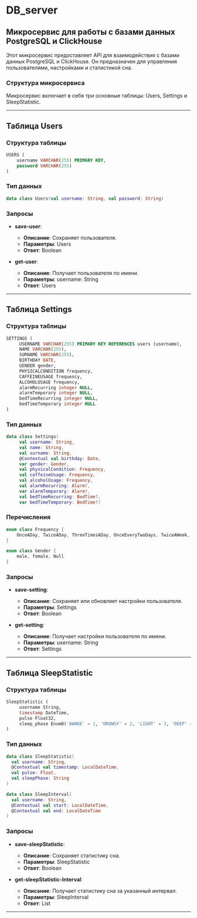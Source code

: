 # DB_server

## Микросервис для работы с базами данных PostgreSQL и ClickHouse

Этот микросервис предоставляет API для взаимодействия с базами данных PostgreSQL и ClickHouse. Он предназначен для управления пользователями, настройками и статистикой сна.

### Структура микросервиса

Микросервис включает в себя три основные таблицы: Users, Settings и SleepStatistic.

---

## Таблица Users

### Структура таблицы

```sql
USERS (
    username VARCHAR(255) PRIMARY KEY,
    password VARCHAR(255)
)
```


### Тип данных
```kotlin
data class Users(val username: String, val password: String)
```

### Запросы

- **save-user**: 
  - **Описание**: Сохраняет пользователя.
  - **Параметры**: Users
  - **Ответ**: Boolean

- **get-user**: 
  - **Описание**: Получает пользователя по имени.
  - **Параметры**: username: String
  - **Ответ**: Users

---

## Таблица Settings

### Структура таблицы

```sql
SETTINGS (
     USERNAME VARCHAR(255) PRIMARY KEY REFERENCES users (username),
     NAME VARCHAR(255),
     SURNAME VARCHAR(255),
     BIRTHDAY DATE,
     GENDER gender,
     PHYSICALCONDITION frequency,
     CAFFEINEUSAGE frequency,
     ALCOHOLUSAGE frequency,
     alarmRecurring integer NULL,
     alarmTemporary integer NULL,
     bedTimeRecurring integer NULL,
     bedTimeTemporary integer NULL        
)
```

### Тип данных

```kotlin
data class Settings(
     val username: String,
     val name: String,
     val surname: String,
     @Contextual val birthday: Date,
     var gender: Gender,
     val physicalCondition: Frequency,
     val caffeineUsage: Frequency,
     val alcoholUsage: Frequency,
     val alarmRecurring: Alarm?,
     var alarmTemporary: Alarm?,
     val bedTimeRecurring: BedTime?,
     var bedTimeTemporary: BedTime?)
```

### Перечисления

```kotlin
enum class Frequency {
    OnceADay, TwiceADay, ThreeTimesADay, OnceEveryTwoDays, TwiceAWeek, ThreeTimesAWeek, Rarely, Often, Never, Null
}

enum class Gender {
    male, female, Null
}
```

### Запросы

- **save-setting**: 
  - **Описание**: Сохраняет или обновляет настройки пользователя.
  - **Параметры**: Settings
  - **Ответ**: Boolean

- **get-setting**: 
  - **Описание**: Получает настройки пользователя по имени.
  - **Параметры**: username: String
  - **Ответ**: Settings

---

## Таблица SleepStatistic

### Структура таблицы

```sql
SleepStatistic (
     username String,
     timestamp DateTime,
     pulse Float32,
     sleep_phase Enum8('AWAKE' = 1, 'DROWSY' = 2, 'LIGHT' = 3, 'DEEP' = 4, 'REM' = 5)
)
```

### Тип данных

```kotlin
data class SleepStatistic(
  val username: String, 
  @Contextual val timestamp: LocalDateTime, 
  val pulse: Float, 
  val sleepPhase: String
)

data class SleepInterval(
  val username: String, 
  @Contextual val start: LocalDateTime,
  @Contextual val end: LocalDateTime
)

```

### Запросы

- **save-sleepStatistic**:
  - **Описание**: Сохраняет статистику сна.
  - **Параметры**: SleepStatistic
  - **Ответ**: Boolean

- **get-sleepStatistic-Interval**:
  - **Описание**: Получает статистику сна за указанный интервал.
  - **Параметры**: SleepInterval
  - **Ответ**: List<SleepStatistic>

---



